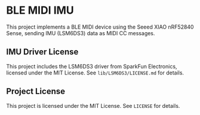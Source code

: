 # BLE MIDI IMU

This project implements a BLE MIDI device using the Seeed XIAO nRF52840 Sense, sending IMU (LSM6DS3) data as MIDI CC messages.

## IMU Driver License

This project includes the LSM6DS3 driver from SparkFun Electronics, licensed under the MIT License. See `lib/LSM6DS3/LICENSE.md` for details.

## Project License

This project is licensed under the MIT License. See `LICENSE` for details.
